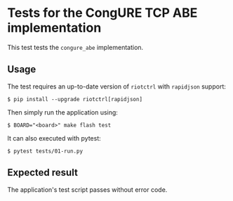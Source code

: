 Tests for the CongURE TCP ABE implementation
=============================================

This test tests the `congure_abe` implementation.

Usage
-----

The test requires an up-to-date version of `riotctrl` with `rapidjson` support:

```console
$ pip install --upgrade riotctrl[rapidjson]
```

Then simply run the application using:

```console
$ BOARD="<board>" make flash test
```

It can also executed with pytest:

```console
$ pytest tests/01-run.py
```

Expected result
---------------

The application's test script passes without error code.
